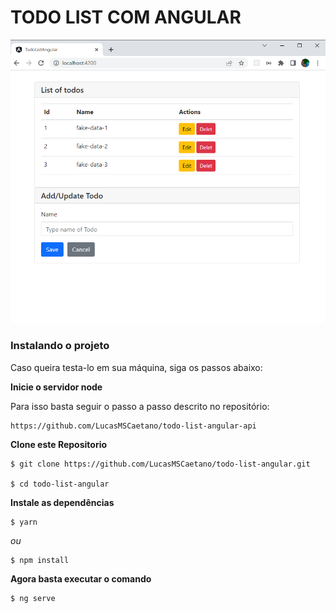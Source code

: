 # TODO LIST COM ANGULAR
<p align="center">
  <img src="src/img/todo.png">
  <br/>
</p>

### Instalando o projeto
Caso queira testa-lo em sua máquina, siga os passos abaixo:

**Inicie o servidor node**

Para isso basta seguir o passo a passo descrito no repositório:

```
https://github.com/LucasMSCaetano/todo-list-angular-api
```

**Clone este Repositorio**

```
$ git clone https://github.com/LucasMSCaetano/todo-list-angular.git

$ cd todo-list-angular

```
**Instale as dependências**

```
$ yarn
```

_ou_

```
$ npm install
```

**Agora basta executar o comando**

```
$ ng serve
```


